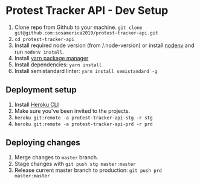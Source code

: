 # Protest Tracker API - Dev Setup

1. Clone repo from Github to your machine. `git clone git@github.com:sosamerica2019/protest-tracker-api.git`
1. `cd protest-tracker-api`
1. Install required node version (from /.node-version) or install [nodenv][1] and run `nodenv install`.
1. Install [yarn package manager][2]
1. Install dependencies: `yarn install`
1. Install semistandard linter: `yarn install semistandard -g`

[1]: https://github.com/nodenv/nodenv#installation
[2]: https://yarnpkg.com/en/docs/install

## Deployment setup

1. Install [Heroku CLI][3]
1. Make sure you've been invited to the projects.
1. `heroku git:remote -a protest-tracker-api-stg -r stg`
1. `heroku git:remote -a protest-tracker-api-prd -r prd`

[3]: https://devcenter.heroku.com/articles/heroku-cli#download-and-install

## Deploying changes

1. Merge changes to `master` branch.
1. Stage changes with `git push stg master:master`
1. Release current master branch to production: `git push prd master:master`